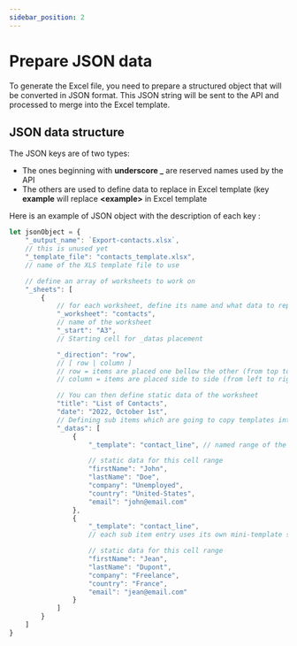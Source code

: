 ```yaml
---
sidebar_position: 2
---
```


# Prepare JSON data

To generate the Excel file, you need to prepare a structured object that will be converted in JSON format. This JSON
string will be sent to the API and processed to merge into the Excel template.

## JSON data structure

The JSON keys are of two types:

* The ones beginning with **underscore _** are reserved names used by the API
* The others are used to define data to replace in Excel template (key **example** will replace **\<example\>** in Excel
  template

Here is an example of JSON object with the description of each key :

```js
let jsonObject = {
    "_output_name": `Export-contacts.xlsx`,
    // this is unused yet
    "_template_file": "contacts_template.xlsx",
    // name of the XLS template file to use

    // define an array of worksheets to work on
    "_sheets": [
        {
            // for each worksheet, define its name and what data to replace inside
            "_worksheet": "contacts",
            // name of the worksheet
            "_start": "A3",
            // Starting cell for _datas placement

            "_direction": "row",
            // [ row | column ] 
            // row = items are placed one bellow the other (from top to bottom)
            // column = items are placed side to side (from left to right)

            // You can then define static data of the worksheet 
            "title": "List of Contacts",
            "date": "2022, October 1st",
            // Defining sub items which are going to copy templates into main sheet
            "_datas": [
                {
                    "_template": "contact_line", // named range of the mini template

                    // static data for this cell range
                    "firstName": "John",
                    "lastName": "Doe",
                    "company": "Unemployed",
                    "country": "United-States",
                    "email": "john@email.com"
                },
                {
                    "_template": "contact_line",
                    // each sub item entry uses its own mini-template so you can have different styling per line if needed

                    // static data for this cell range
                    "firstName": "Jean",
                    "lastName": "Dupont",
                    "company": "Freelance",
                    "country": "France",
                    "email": "jean@email.com"
                }
            ]
        }
    ]
}

```